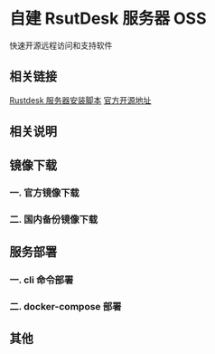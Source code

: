 # 自建 RsutDesk 服务器 OSS

快速开源远程访问和支持软件

## 相关链接

[Rustdesk 服务器安装脚本](https://github.com/techahold/rustdeskinstall)
[官方开源地址](https://github.com/rustdesk/rustdesk)

## 相关说明

## 镜像下载

### 一. 官方镜像下载

### 二. 国内备份镜像下载

## 服务部署

### 一. cli 命令部署

### 二. docker-compose 部署

## 其他
